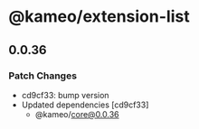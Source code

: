 # @kameo/extension-list

## 0.0.36

### Patch Changes

- cd9cf33: bump version
- Updated dependencies [cd9cf33]
  - @kameo/core@0.0.36
